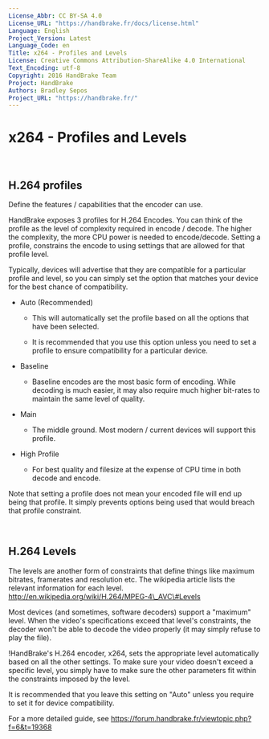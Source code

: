 ```yaml
---
License_Abbr: CC BY-SA 4.0
License_URL: "https://handbrake.fr/docs/license.html"
Language: English
Project_Version: Latest
Language_Code: en
Title: x264 - Profiles and Levels
License: Creative Commons Attribution-ShareAlike 4.0 International
Text_Encoding: utf-8
Copyright: 2016 HandBrake Team
Project: HandBrake
Authors: Bradley Sepos
Project_URL: "https://handbrake.fr/"
---
```


x264 - Profiles and Levels
==========================

 

H.264 profiles
--------------

Define the features / capabilities that the encoder can use.

HandBrake exposes 3 profiles for H.264 Encodes. You can think of the profile as
the level of complexity required in encode / decode. The higher the complexity,
the more CPU power is needed to encode/decode. Setting a profile, constrains the
encode to using settings that are allowed for that profile level.

Typically, devices will advertise that they are compatible for a particular
profile and level, so you can simply set the option that matches your device for
the best chance of compatibility.

-   Auto (Recommended)

    -   This will automatically set the profile based on all the options that
        have been selected.

    -   It is recommended that you use this option unless you need to set a
        profile to ensure compatibility for a particular device.

-   Baseline

    -   Baseline encodes are the most basic form of encoding. While decoding is
        much easier, it may also require much higher bit-rates to maintain the
        same level of quality.

-   Main

    -   The middle ground. Most modern / current devices will support this
        profile.

-   High Profile

    -   For best quality and filesize at the expense of CPU time in both decode
        and encode.

Note that setting a profile does not mean your encoded file will end up being
that profile. It simply prevents options being used that would breach that
profile constraint.

 

H.264 Levels
------------

The levels are another form of constraints that define things like maximum
bitrates, framerates and resolution etc. The wikipedia article lists the
relevant information for each level.
http://en.wikipedia.org/wiki/H.264/MPEG-4\_AVC\#Levels

Most devices (and sometimes, software decoders) support a "maximum" level. When
the video's specifications exceed that level's constraints, the decoder won't be
able to decode the video properly (it may simply refuse to play the file).

!HandBrake's H.264 encoder, x264, sets the appropriate level automatically based
on all the other settings. To make sure your video doesn't exceed a specific
level, you simply have to make sure the other parameters fit within the
constraints imposed by the level.

It is recommended that you leave this setting on "Auto" unless you require to
set it for device compatibility.

For a more detailed guide, see
https://forum.handbrake.fr/viewtopic.php?f=6&t=19368
